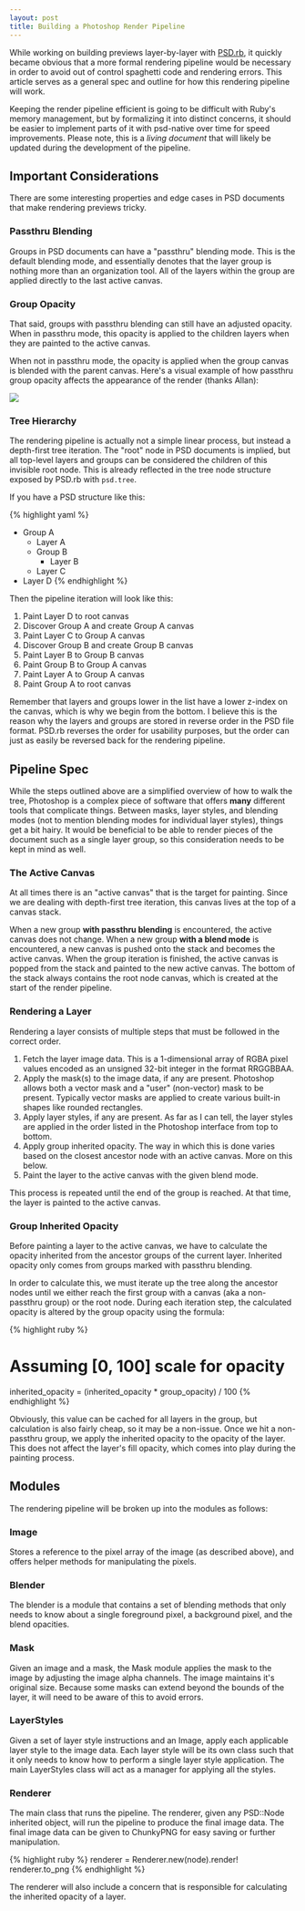 ```yaml
---
layout: post
title: Building a Photoshop Render Pipeline
---
```


While working on building previews layer-by-layer with [PSD.rb](https://github.com/layervault/psd.rb), it quickly became obvious that a more formal rendering pipeline would be necessary in order to avoid out of control spaghetti code and rendering errors. This article serves as a general spec and outline for how this rendering pipeline will work.

Keeping the render pipeline efficient is going to be difficult with Ruby's memory management, but by formalizing it into distinct concerns, it should be easier to implement parts of it with psd-native over time for speed improvements. Please note, this is a *living document* that will likely be updated during the development of the pipeline.

## Important Considerations

There are some interesting properties and edge cases in PSD documents that make rendering previews tricky.

### Passthru Blending

Groups in PSD documents can have a "passthru" blending mode. This is the default blending mode, and essentially denotes that the layer group is nothing more than an organization tool. All of the layers within the group are applied directly to the last active canvas.

### Group Opacity

That said, groups with passthru blending can still have an adjusted opacity. When in passthru mode, this opacity is applied to the children layers when they are painted to the active canvas.

When not in passthru mode, the opacity is applied when the group canvas is blended with the parent canvas. Here's a visual example of how passthru group opacity affects the appearance of the render (thanks Allan):

![](http://i.imgur.com/zjqHvPj.png)

### Tree Hierarchy

The rendering pipeline is actually not a simple linear process, but instead a depth-first tree iteration. The "root" node in PSD documents is implied, but all top-level layers and groups can be considered the children of this invisible root node. This is already reflected in the tree node structure exposed by PSD.rb with `psd.tree`.

If you have a PSD structure like this:

{% highlight yaml %}
- Group A
  - Layer A
  - Group B
    - Layer B
  - Layer C
- Layer D
{% endhighlight %}

Then the pipeline iteration will look like this:

1. Paint Layer D to root canvas
2. Discover Group A and create Group A canvas
3. Paint Layer C to Group A canvas
4. Discover Group B and create Group B canvas
5. Paint Layer B to Group B canvas
6. Paint Group B to Group A canvas
7. Paint Layer A to Group A canvas
8. Paint Group A to root canvas

Remember that layers and groups lower in the list have a lower z-index on the canvas, which is why we begin from the bottom. I believe this is the reason why the layers and groups are stored in reverse order in the PSD file format. PSD.rb reverses the order for usability purposes, but the order can just as easily be reversed back for the rendering pipeline.

## Pipeline Spec

While the steps outlined above are a simplified overview of how to walk the tree, Photoshop is a complex piece of software that offers **many** different tools that complicate things. Between masks, layer styles, and blending modes (not to mention blending modes for individual layer styles), things get a bit hairy. It would be beneficial to be able to render pieces of the document such as a single layer group, so this consideration needs to be kept in mind as well.

### The Active Canvas

At all times there is an "active canvas" that is the target for painting. Since we are dealing with depth-first tree iteration, this canvas lives at the top of a canvas stack.

When a new group **with passthru blending** is encountered, the active canvas does not change. When a new group **with a blend mode** is encountered, a new canvas is pushed onto the stack and becomes the active canvas. When the group iteration is finished, the active canvas is popped from the stack and painted to the new active canvas. The bottom of the stack always contains the root node canvas, which is created at the start of the render pipeline.

### Rendering a Layer

Rendering a layer consists of multiple steps that must be followed in the correct order.

1. Fetch the layer image data. This is a 1-dimensional array of RGBA pixel values encoded as an unsigned 32-bit integer in the format RRGGBBAA.
2. Apply the mask(s) to the image data, if any are present. Photoshop allows both a vector mask and a "user" (non-vector) mask to be present. Typically vector masks are applied to create various built-in shapes like rounded rectangles.
3. Apply layer styles, if any are present. As far as I can tell, the layer styles are applied in the order listed in the Photoshop interface from top to bottom.
4. Apply group inherited opacity. The way in which this is done varies based on the closest ancestor node with an active canvas. More on this below.
5. Paint the layer to the active canvas with the given blend mode.

This process is repeated until the end of the group is reached. At that time, the layer is painted to the active canvas.

### Group Inherited Opacity

Before painting a layer to the active canvas, we have to calculate the opacity inherited from the ancestor groups of the current layer. Inherited opacity only comes from groups marked with passthru blending.

In order to calculate this, we must iterate up the tree along the ancestor nodes until we either reach the first group with a canvas (aka a non-passthru group) or the root node. During each iteration step, the calculated opacity is altered by the group opacity using the formula:

{% highlight ruby %}
# Assuming [0, 100] scale for opacity
inherited_opacity = (inherited_opacity * group_opacity) / 100
{% endhighlight %}

Obviously, this value can be cached for all layers in the group, but calculation is also fairly cheap, so it may be a non-issue. Once we hit a non-passthru group, we apply the inherited opacity to the opacity of the layer. This does not affect the layer's fill opacity, which comes into play during the painting process.

## Modules

The rendering pipeline will be broken up into the modules as follows:

### Image

Stores a reference to the pixel array of the image (as described above), and offers helper methods for manipulating the pixels.

### Blender

The blender is a module that contains a set of blending methods that only needs to know about a single foreground pixel, a background pixel, and the blend opacities.

### Mask

Given an image and a mask, the Mask module applies the mask to the image by adjusting the image alpha channels. The image maintains it's original size. Because some masks can extend beyond the bounds of the layer, it will need to be aware of this to avoid errors.

### LayerStyles

Given a set of layer style instructions and an Image, apply each applicable layer style to the image data. Each layer style will be its own class such that it only needs to know how to perform a single layer style application. The main LayerStyles class will act as a manager for applying all the styles.

### Renderer

The main class that runs the pipeline. The renderer, given any PSD::Node inherited object, will run the pipeline to produce the final image data. The final image data can be given to ChunkyPNG for easy saving or further manipulation.

{% highlight ruby %}
renderer = Renderer.new(node).render!
renderer.to_png
{% endhighlight %}

The renderer will also include a concern that is responsible for calculating the inherited opacity of a layer.